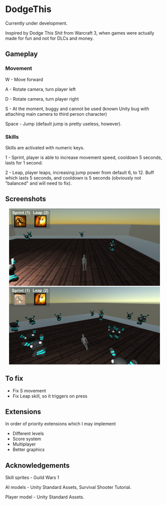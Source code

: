 # DodgeThis

Currently under development.

Inspired by Dodge This Shit from Warcraft 3, when games were actually made for fun and not for DLCs and money.

## Gameplay

### Movement
W - Move forward

A - Rotate camera, turn player left

D - Rotate camera, turn player right

S - At the moment, buggy and cannot be used (known Unity bug with attaching main camera to third person character)

Space - Jump (default jump is pretty useless, however).

### Skills
Skills are activated with numeric keys.

1 - Sprint, player is able to increase movement speed, cooldown 5 seconds, lasts for 1 second.

2 - Leap, player leaps, increasing jump power from default 6, to 12. Buff which lasts 5 seconds, and cooldown is 5 seconds (obviously not "balanced" and will need to fix).

## Screenshots

<p align="center">
  <img src="Screenshots/initial.png" width="480"/>
  <img src="Screenshots/sprint.png" width="480"/>
</p>

## To fix
* Fix S movement
* Fix Leap skill, so it triggers on press

## Extensions
In order of priority extensions which I may implement
* Different levels
* Score system
* Multiplayer
* Better graphics 

## Acknowledgements
Skill sprites - Guild Wars 1

AI models -  Unity Standard Assets, Survival Shooter Tutorial.

Player model - Unity Standard Assets.
